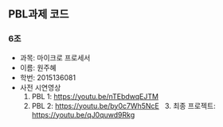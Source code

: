 PBL과제 코드
 --------------
 ### **6조**
 - 과목: 마이크로 프로세서
 - 이름: 원주혜
 - 학번: 2015136081
 - 사전 시연영상 
   1. PBL 1: https://youtu.be/nTEbdwqEJTM
   2. PBL 2: https://youtu.be/by0c7Wh5NcE
   3. 최종 프로젝트: https://youtu.be/qJ0quwd9Rkg
